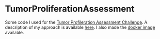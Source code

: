 # TumorProliferationAssessment
Some code I used for the [Tumor Profileration Assessment Challenge](http://tupac.tue-image.nl/). A description of my approach is available [here](https://medium.com/@LMDenys/training-convolutional-neural-networks-to-assist-pathologists-79a8188eb75d#.sl2rlx42p). I also made the [docker image](https://hub.docker.com/r/ldenys/pathologydeeplearning/) available.
